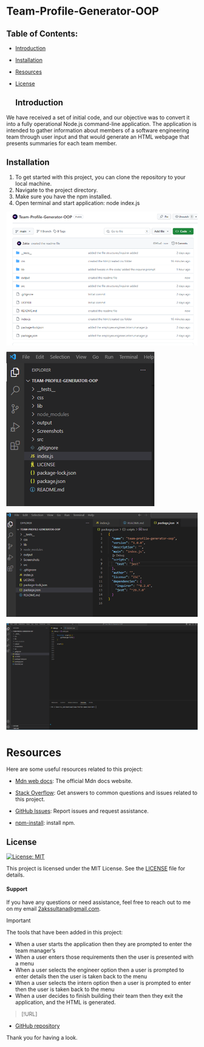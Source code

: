 # Team-Profile-Generator-OOP


## Table of Contents:
* [Introduction](#introduction)
* [Installation](#installation)
* [Resources](#resources)
* [License](#license)

  ## Introduction
 We have received a set of initial code, and our objective was to convert it into a fully operational Node.js command-line application. The application is intended to gather information about members of a software engineering team through user input and that would generate an HTML webpage that presents summaries for each team member.


## Installation
  1. To get started with this project, you can clone the repository to your local machine.
  2. Navigate to the project directory.
  3. Make sure you have the npm installed.
  4. Open terminal and start application: node index.js


  ![Example Screenshot 1](/Screenshots/Screenshot%201.png)

  ![Example Screenshot 2](/Screenshots/Screenshot%202.png)

  ![Example Screenshot 3](/Screenshots/Screenshot%203.png)
  
  ![Example Screenshot 4](/Screenshots/Screenshot%204.png)

  # Resources 

Here are some useful resources related to this project:

- [Mdn web docs](https://developer.mozilla.org/en-US/docs/Web/JavaScript): The official Mdn docs website.

- [Stack Overflow](https://stackoverflow.com): Get answers to common questions and issues related to this project.

- [GitHub Issues](https://support.github.com/features/issues): Report issues and request assistance.

- [npm-install](https://docs.npmjs.com/cli/v6/commands/npm-install): install npm.



 ## License

  [![License: MIT](https://img.shields.io/badge/License-MIT-yellow.svg)](https://opensource.org/licenses/MIT)
  
  This project is licensed under the MIT License. See the [LICENSE](LICENSE) file for details.


#### Support 

If you have any questions or need assistance, feel free to reach out to me on my email 2akssultana@gmail.com.

> [!IMPORTANT]

  The tools that have been added in this project:
   
   - When a user starts the application then they are prompted to enter the team manager’s
   - When a user enters those requirements then the user is presented with a menu
   - When a user selects the engineer option then a user is prompted to enter details then the user is taken back to the menu
   - When a user selects the intern option then a user is prompted to enter then the user is taken back to the menu
   - When a user decides to finish building their team then they exit the application, and the HTML is generated.



> [!URL]

- [GitHub repository](https://github.com/2akia/Team-Profile-Generator-OOP)


Thank you for having a look.